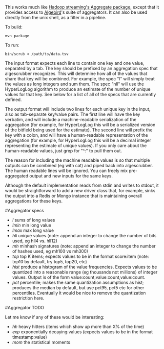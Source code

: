 This works much like [Hadoop streaming's Aggregate package](http://hadoop.apache.org/docs/r1.1.2/streaming.html#Hadoop+Aggregate+Package), except that it provides access to [Algebird](http://github.com/twitter/algebird)'s suite of aggregators. It can also be used directly from the unix shell, as a filter in a pipeline.

To build:
````
mvn package
````

To run:
````
bin/scrub < /path/to/data.tsv
````

The input format expects each line to contain one key and one value, separated by a tab. The key should be prefixed by an aggregation spec that algescrubber recognizes. This will determine how all of the values that share that key will be combined. For example, the spec "l" will simply treat the values as long integers and sum them. The spec "hll" will use the HyperLogLog algorithm to produce an estimate of the number of unique values for that key. See below for a list of all of the specs that are currently defined.

The output format will include two lines for each unique key in the input, also as tab-separate key/value pairs. The first line will have the key verbatim, and will include a machine-readable serialization of the aggregation (for example, for HyperLogLog this will be a serialized version of the bitfield being used for the estimate). The second line will prefix the key with a colon, and will have a human-readable representation of the aggregation (for example, for HyperLogLog this will be a decimal integer representing the estimate of unique values). If you only care about the human-readable values, just grep for "^:" to pull them out.

The reason for including the machine readable values is so that multiple outputs can be combined (eg with cat) and piped back into algescrubber. The human readable lines will be ignored. You can freely mix pre-aggregated output and new inputs for the same keys.

Although the default implementation reads from stdin and writes to stdout, it would be straightforward to add a new driver class that, for example, sinks the output into a Redis or Mongo instance that is maintaining overall aggregations for these keys.

#Aggregator specs

* *l* sums of long values
* *lmin* min long value
* *lmax* max long value
* *hll* unique values (note: append an integer to change the number of bits used, eg hll4 vs. hll12)
* *mh* minhash signatures (note: append an integer to change the number of hashes used, eg mh100 vs mh300)
* *top* top K items; expects values to be in the format score:item (note: top10 by default, try top5, top20, etc)
* *hist* produce a histogram of the value frequencies. Expects values to be quantized into a reasonable range (eg thousands not millions) of integer values. Output is of the form value:count,value:count,value:count.
* *pct* percentile; makes the same quantization assumptions as hist; produces the median by default, but use pct95, pct5 etc for other percentiles. Eventually it would be nice to remove the quantization restriction here.

#Aggregator TODO

Let me know if any of these would be interesting:

* *hh* heavy hitters (items which show up more than X% of the time)
* *exp* exponentially decaying values (expects values to be in the format timestamp:value)
* *mom* the statistical moments
